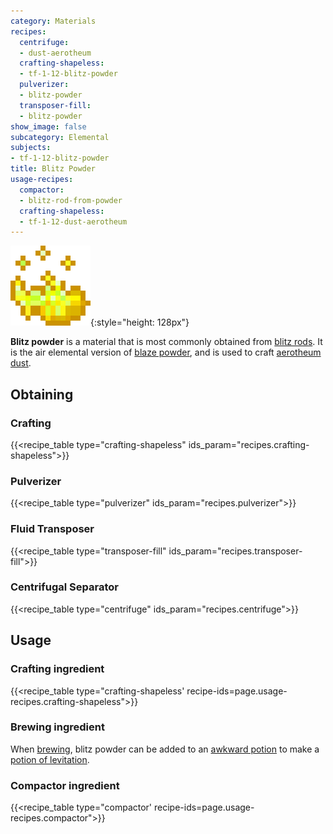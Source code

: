 ```yaml
---
category: Materials
recipes:
  centrifuge:
  - dust-aerotheum
  crafting-shapeless:
  - tf-1-12-blitz-powder
  pulverizer:
  - blitz-powder
  transposer-fill:
  - blitz-powder
show_image: false
subcategory: Elemental
subjects:
- tf-1-12-blitz-powder
title: Blitz Powder
usage-recipes:
  compactor:
  - blitz-rod-from-powder
  crafting-shapeless:
  - tf-1-12-dust-aerotheum
---
```


![Blitz powder](/assets/images/docs/1.12/thermal-foundation/blitz-powder.gif){:style="height: 128px"}


**Blitz powder** is a material that is most commonly obtained from [blitz
rods](../blitz-rod/). It is the air elemental version of [blaze
powder](https://minecraft.gamepedia.com/Blaze_Powder), and is used to craft
[aerotheum dust](../aerotheum-dust/).


Obtaining
---------

### Crafting
{{<recipe_table type="crafting-shapeless" ids_param="recipes.crafting-shapeless">}}

### Pulverizer
{{<recipe_table type="pulverizer" ids_param="recipes.pulverizer">}}

### Fluid Transposer
{{<recipe_table type="transposer-fill" ids_param="recipes.transposer-fill">}}

### Centrifugal Separator
{{<recipe_table type="centrifuge" ids_param="recipes.centrifuge">}}


Usage
-----

### Crafting ingredient
{{<recipe_table type="crafting-shapeless' recipe-ids=page.usage-recipes.crafting-shapeless">}}

### Brewing ingredient
When [brewing](https://minecraft.gamepedia.com/Brewing), blitz powder can be
added to an [awkward
potion](https://minecraft.gamepedia.com/Potion#Base_potions) to make a [potion
of levitation](../../cofh-core/potions/).

### Compactor ingredient
{{<recipe_table type="compactor' recipe-ids=page.usage-recipes.compactor">}}
